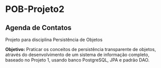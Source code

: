 # POB-Projeto2
## Agenda de Contatos

Projeto para disciplina Persistência de Objetos

**Objetivo:**
Praticar os conceitos de persistência transparente de objetos, através do desenvolvimento de um sistema de informação completo, baseado no Projeto 1, usando banco PostgreSQL, JPA e padrão DAO.
